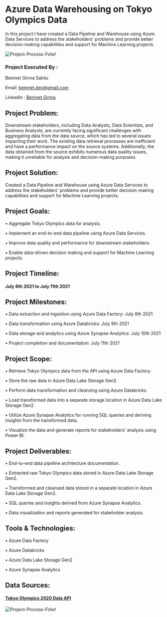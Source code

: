 # Azure Data Warehousing on Tokyo Olympics Data
In this project I have created a Data Pipeline and Warehouse using Azure Data Services to address the stakeholders' problems and provide better decision-making capabilities and support for Machine Learning projects.

![Project-Process-Folw!](https://github.com/bemnetdev/Azure-Data-Warehousing-on-Tokyo-Olympics-Data/assets/95673735/11efdc6d-f0ef-4881-8837-10b4df6fd8e1)


### Project Executed By : 

Bemnet Girma Sahilu

Email: bemnet.dev@gmail.com

LinkedIn : [Bemnet Girma](https://inkedin.com/in/bemnetdev)


## Project Problem: 
Downstream stakeholders, including Data Analysts, Data Scientists, and Business Analysts, are currently facing significant challenges with aggregating data from the data source, which has led to several issues impacting their work. The existing data retrieval processes are inefficient and have a performance impact on the source systems. Additionally, the data obtained from the source exhibits numerous data quality issues, making it unreliable for analysis and decision-making purposes.


## Project Solution: 
Created a Data Pipeline and Warehouse using Azure Data Services to address the stakeholders' problems and provide better decision-making capabilities and support for Machine Learning projects.


## Project Goals:
•	Aggregate Tokyo Olympics data for analysis.

•	Implement an end-to-end data pipeline using Azure Data Services.

•	Improve data quality and performance for downstream stakeholders.

•	Enable data-driven decision making and support for Machine Learning projects.


## Project Timeline: 
#### July 8th 2021 to July 11th 2021


## Project Milestones:
•	Data extraction and ingestion using Azure Data Factory: July 8th 2021

•	Data transformation using Azure Databricks: July 9th 2021

•	Data storage and analytics using Azure Synapse Analytics: July 10th 2021

•	Project completion and documentation: July 11th 2021


## Project Scope:
•	Retrieve Tokyo Olympics data from the API using Azure Data Factory.

•	Store the raw data in Azure Data Lake Storage Gen2.

•	Perform data transformation and cleansing using Azure Databricks.

•	Load transformed data into a separate storage location in Azure Data Lake Storage Gen2.

•	Utilize Azure Synapse Analytics for running SQL queries and deriving insights from the transformed data.

•	Visualize the data and generate reports for stakeholders' analysis using Power BI.


## Project Deliverables:
•	End-to-end data pipeline architecture documentation.

•	Extracted raw Tokyo Olympics data stored in Azure Data Lake Storage Gen2.

•	Transformed and cleansed data stored in a separate location in Azure Data Lake Storage Gen2.

•	SQL queries and insights derived from Azure Synapse Analytics.

•	Data visualization and reports generated for stakeholder analysis.


## Tools & Technologies:
•	Azure Data Factory

•	Azure Databricks

•	Azure Data Lake Storage Gen2

•	Azure Synapse Analytics


## Data Sources:
#### [Tokyo Olympics 2020 Data API](https://www.kaggle.com/datasets/arjunprasadsarkhel/2021-olympics-in-tokyo)
![Project-Process-Folw!](https://github.com/bemnetdev/Azure-Data-Warehousing-on-Tokyo-Olympics-Data/assets/95673735/e757df8e-df61-4727-a5f4-d5dfa5123054)





